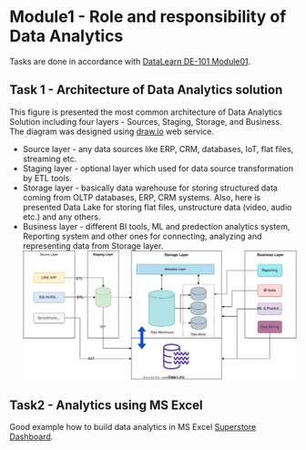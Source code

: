 # Module1 - Role and responsibility of Data Analytics
Tasks are done in accordance with [DataLearn DE-101 Module01](https://github.com/Data-Learn/data-engineering/blob/master/DE-101%20Modules/Module01).

## Task 1 - Architecture of Data Analytics solution
This figure is presented the most common architecture of Data Analytics Solution including four layers - Sources, Staging, Storage, and Business. The diagram was designed using [draw.io](https://app.diagrams.net/) web service.
- Source layer - any data sources like ERP, CRM, databases, IoT, flat files, streaming etc.
- Staging layer - optional layer which used for data source transformation by ETL tools.
- Storage layer - basically data warehouse for storing structured data coming from OLTP databases, ERP, CRM systems. Also, here is presented Data Lake for storing flat files, unstructure data (video, audio etc.) and any others.
- Business layer - different BI tools, ML and predection analytics system, Reporting system and other ones for connecting, analyzing and representing data from Storage layer.
![cover](https://github.com/souluran/datalearn101/blob/master/DE-101/Module1/image/Simple%20Data%20Analytics%20Architecture.drawio.svg)

## Task2 - Analytics using MS Excel
Good example how to build data analytics in MS Excel [Superstore Dashboard](https://github.com/souluran/datalearn101/blob/master/DE-101/Module1/Superstore%20-%20Dashboard.xlsx).
